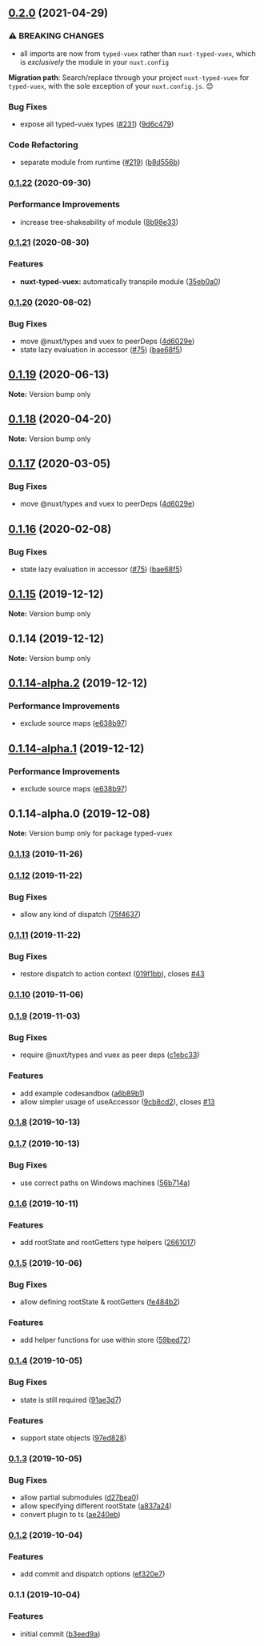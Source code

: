 ## [0.2.0](https://github.com/danielroe/typed-vuex/compare/0.1.22...0.2.0) (2021-04-29)


### ⚠ BREAKING CHANGES

* all imports are now from `typed-vuex` rather than `nuxt-typed-vuex`, which is *exclusively* the module in your `nuxt.config`

**Migration path**: Search/replace through your project `nuxt-typed-vuex` for `typed-vuex`, with the sole exception of your `nuxt.config.js`. 😊

### Bug Fixes

* expose all typed-vuex types ([#231](https://github.com/danielroe/typed-vuex/issues/231)) ([9d6c479](https://github.com/danielroe/typed-vuex/commit/9d6c479b0d0781916596fd27e5f5e5e32f8579c9))


### Code Refactoring

* separate module from runtime ([#219](https://github.com/danielroe/typed-vuex/issues/219)) ([b8d556b](https://github.com/danielroe/typed-vuex/commit/b8d556b041e162c66de3e8dbd11c8f1dd5461c2a))

### [0.1.22](https://github.com/danielroe/nuxt-typed-vuex/compare/0.1.21...0.1.22) (2020-09-30)


### Performance Improvements

* increase tree-shakeability of module ([8b98e33](https://github.com/danielroe/nuxt-typed-vuex/commit/8b98e330c560c70468e536592773f2f2ada5555f))

### [0.1.21](https://github.com/danielroe/nuxt-typed-vuex/compare/0.1.20...0.1.21) (2020-08-30)


### Features

* **nuxt-typed-vuex:** automatically transpile module ([35eb0a0](https://github.com/danielroe/nuxt-typed-vuex/commit/35eb0a0f221718e9f29e1f100a574f7c1e88bf1d))

### [0.1.20](https://github.com/danielroe/nuxt-typed-vuex/compare/nuxt-typed-vuex@0.1.19...0.1.20) (2020-08-02)

### Bug Fixes

- move @nuxt/types and vuex to peerDeps ([4d6029e](https://github.com/danielroe/nuxt-typed-vuex/commit/4d6029ea582cc055010612b8427b4ae12fcd4fac))
- state lazy evaluation in accessor ([#75](https://github.com/danielroe/nuxt-typed-vuex/issues/75)) ([bae68f5](https://github.com/danielroe/nuxt-typed-vuex/commit/bae68f59dfd7f05511469569943a56a15583b9b9))

## [0.1.19](https://github.com/danielroe/nuxt-typed-vuex/compare/typed-vuex@0.1.18...typed-vuex@0.1.19) (2020-06-13)

**Note:** Version bump only

## [0.1.18](https://github.com/danielroe/nuxt-typed-vuex/compare/typed-vuex@0.1.17...typed-vuex@0.1.18) (2020-04-20)

**Note:** Version bump only

## [0.1.17](https://github.com/danielroe/nuxt-typed-vuex/compare/typed-vuex@0.1.16...typed-vuex@0.1.17) (2020-03-05)

### Bug Fixes

- move @nuxt/types and vuex to peerDeps ([4d6029e](https://github.com/danielroe/nuxt-typed-vuex/commit/4d6029ea582cc055010612b8427b4ae12fcd4fac))

## [0.1.16](https://github.com/danielroe/nuxt-typed-vuex/compare/typed-vuex@0.1.15...typed-vuex@0.1.16) (2020-02-08)

### Bug Fixes

- state lazy evaluation in accessor ([#75](https://github.com/danielroe/nuxt-typed-vuex/issues/75)) ([bae68f5](https://github.com/danielroe/nuxt-typed-vuex/commit/bae68f59dfd7f05511469569943a56a15583b9b9))

## [0.1.15](https://github.com/danielroe/nuxt-typed-vuex/compare/typed-vuex@0.1.14...typed-vuex@0.1.15) (2019-12-12)

**Note:** Version bump only

## 0.1.14 (2019-12-12)

**Note:** Version bump only

## [0.1.14-alpha.2](https://github.com/danielroe/nuxt-typed-vuex/compare/typed-vuex@0.1.14-alpha.0...typed-vuex@0.1.14-alpha.2) (2019-12-12)

### Performance Improvements

- exclude source maps ([e638b97](https://github.com/danielroe/nuxt-typed-vuex/commit/e638b977d971636f59cd58886fe69a0d008175b3))

## [0.1.14-alpha.1](https://github.com/danielroe/nuxt-typed-vuex/compare/typed-vuex@0.1.14-alpha.0...typed-vuex@0.1.14-alpha.1) (2019-12-12)

### Performance Improvements

- exclude source maps ([e638b97](https://github.com/danielroe/nuxt-typed-vuex/commit/e638b977d971636f59cd58886fe69a0d008175b3))

## 0.1.14-alpha.0 (2019-12-08)

**Note:** Version bump only for package typed-vuex

### [0.1.13](https://github.com/danielroe/nuxt-typed-vuex/compare/v0.1.13-beta.0...v0.1.13) (2019-11-26)

### [0.1.12](https://github.com/danielroe/nuxt-typed-vuex/compare/v0.1.11...v0.1.12) (2019-11-22)

### Bug Fixes

- allow any kind of dispatch ([75f4637](https://github.com/danielroe/nuxt-typed-vuex/commit/75f463723d54949a98100c21481e5bae5f6d7a87))

### [0.1.11](https://github.com/danielroe/nuxt-typed-vuex/compare/v0.1.10...v0.1.11) (2019-11-22)

### Bug Fixes

- restore dispatch to action context ([019f1bb](https://github.com/danielroe/nuxt-typed-vuex/commit/019f1bb53ddac38fcde81c195a4df3c9afc49f57)), closes [#43](https://github.com/danielroe/nuxt-typed-vuex/issues/43)

### [0.1.10](https://github.com/danielroe/nuxt-typed-vuex/compare/v0.1.10-beta.2...v0.1.10) (2019-11-06)

### [0.1.9](https://github.com/danielroe/nuxt-typed-vuex/compare/v0.1.8...v0.1.9) (2019-11-03)

### Bug Fixes

- require @nuxt/types and vuex as peer deps ([c1ebc33](https://github.com/danielroe/nuxt-typed-vuex/commit/c1ebc33))

### Features

- add example codesandbox ([a6b89b1](https://github.com/danielroe/nuxt-typed-vuex/commit/a6b89b1))
- allow simpler usage of useAccessor ([9cb8cd2](https://github.com/danielroe/nuxt-typed-vuex/commit/9cb8cd2)), closes [#13](https://github.com/danielroe/nuxt-typed-vuex/issues/13)

### [0.1.8](https://github.com/danielroe/nuxt-typed-vuex/compare/v0.1.7...v0.1.8) (2019-10-13)

### [0.1.7](https://github.com/danielroe/nuxt-typed-vuex/compare/v0.1.6...v0.1.7) (2019-10-13)

### Bug Fixes

- use correct paths on Windows machines ([56b714a](https://github.com/danielroe/nuxt-typed-vuex/commit/56b714a))

### [0.1.6](https://github.com/danielroe/nuxt-typed-vuex/compare/v0.1.5...v0.1.6) (2019-10-11)

### Features

- add rootState and rootGetters type helpers ([2661017](https://github.com/danielroe/nuxt-typed-vuex/commit/2661017))

### [0.1.5](https://github.com/danielroe/nuxt-typed-vuex/compare/v0.1.4...v0.1.5) (2019-10-06)

### Bug Fixes

- allow defining rootState & rootGetters ([fe484b2](https://github.com/danielroe/nuxt-typed-vuex/commit/fe484b2))

### Features

- add helper functions for use within store ([59bed72](https://github.com/danielroe/nuxt-typed-vuex/commit/59bed72))

### [0.1.4](https://github.com/danielroe/nuxt-typed-vuex/compare/v0.1.3...v0.1.4) (2019-10-05)

### Bug Fixes

- state is still required ([91ae3d7](https://github.com/danielroe/nuxt-typed-vuex/commit/91ae3d7))

### Features

- support state objects ([97ed828](https://github.com/danielroe/nuxt-typed-vuex/commit/97ed828))

### [0.1.3](https://github.com/danielroe/nuxt-typed-vuex/compare/v0.1.2...v0.1.3) (2019-10-05)

### Bug Fixes

- allow partial submodules ([d27bea0](https://github.com/danielroe/nuxt-typed-vuex/commit/d27bea0))
- allow specifying different rootState ([a837a24](https://github.com/danielroe/nuxt-typed-vuex/commit/a837a24))
- convert plugin to ts ([ae240eb](https://github.com/danielroe/nuxt-typed-vuex/commit/ae240eb))

### [0.1.2](https://github.com/danielroe/nuxt-typed-vuex/compare/v0.1.1...v0.1.2) (2019-10-04)

### Features

- add commit and dispatch options ([ef320e7](https://github.com/danielroe/nuxt-typed-vuex/commit/ef320e7))

### 0.1.1 (2019-10-04)

### Features

- initial commit ([b3eed9a](https://github.com/danielroe/nuxt-typed-vuex/commit/b3eed9a))
